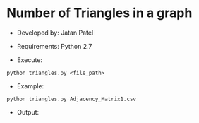 # Number of Triangles in a graph

- Developed by: Jatan Patel

- Requirements:
Python 2.7

- Execute:

```
python triangles.py <file_path>
```

- Example:

```
python triangles.py Adjacency_Matrix1.csv
```

- Output:

```

```